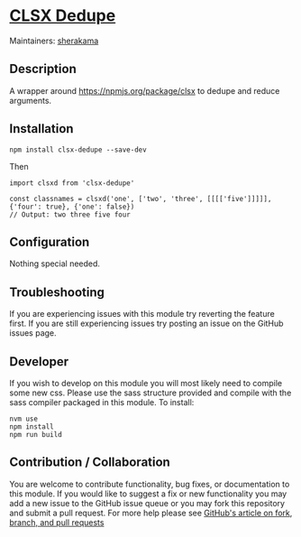 # [CLSX Dedupe](https://github.com/SU-SWS/clsx-dedupe)


Maintainers: [sherakama](https://github.com/sherakama)

Description
---

A wrapper around https://npmjs.org/package/clsx to dedupe and reduce arguments.

Installation
---

`npm install clsx-dedupe --save-dev`

Then

```
import clsxd from 'clsx-dedupe'

const classnames = clsxd('one', ['two', 'three', [[[['five']]]]], {'four': true}, {'one': false})
// Output: two three five four
```

Configuration
---

Nothing special needed.


Troubleshooting
---

If you are experiencing issues with this module try reverting the feature first. If you are still experiencing issues try posting an issue on the GitHub issues page.

Developer
---

If you wish to develop on this module you will most likely need to compile some new css. Please use the sass structure provided and compile with the sass compiler packaged in this module. To install:

```
nvm use
npm install
npm run build
```

Contribution / Collaboration
---

You are welcome to contribute functionality, bug fixes, or documentation to this module. If you would like to suggest a fix or new functionality you may add a new issue to the GitHub issue queue or you may fork this repository and submit a pull request. For more help please see [GitHub's article on fork, branch, and pull requests](https://help.github.com/articles/using-pull-requests)
